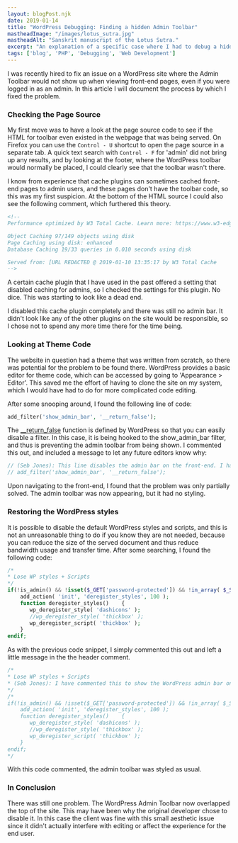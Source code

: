 ```yaml
---
layout: blogPost.njk
date: 2019-01-14
title: "WordPress Debugging: Finding a hidden Admin Toolbar"
mastheadImage: "/images/lotus_sutra.jpg"
mastheadAlt: "Sanskrit manuscript of the Lotus Sutra."
excerpt: "An explanation of a specific case where I had to debug a hidden admin bar in a WordPress installation."
tags: ['blog', 'PHP', 'Debugging', 'Web Development']
---
```


I was recently hired to fix an issue on a WordPress site where the Admin Toolbar would not show up when viewing front-end pages, even if you were logged in as an admin. In this article I will document the process by which I fixed the problem.

### Checking the Page Source

My first move was to have a look at the page source code to see if the HTML for toolbar even existed in the webpage that was being served. On Firefox you can use the `Control - U` shortcut to open the page source in a separate tab. A quick text search with `Control - F` for 'admin' did not bring up any results, and by looking at the footer, where the WordPress toolbar would normally be placed, I could clearly see that the toolbar wasn't there.

I know from experience that cache plugins can sometimes cached front-end pages to admin users, and these pages don't have the toolbar code, so this was my first suspicion. At the bottom of the HTML source I could also see the following comment, which furthered this theory.

```html
<!--
Performance optimized by W3 Total Cache. Learn more: https://www.w3-edge.com/products/

Object Caching 97/149 objects using disk
Page Caching using disk: enhanced 
Database Caching 19/33 queries in 0.010 seconds using disk

Served from: [URL REDACTED @ 2019-01-10 13:35:17 by W3 Total Cache
-->
```

A certain cache plugin that I have used in the past offered a setting that disabled caching for admins, so I checked the settings for this plugin. No dice. This was starting to look like a dead end.

I disabled this cache plugin completely and there was still no admin bar. It didn't look like any of the other plugins on the site would be responsible, so I chose not to spend any more time there for the time being.

### Looking at Theme Code

The website in question had a theme that was written from scratch, so there was potential for the problem to be found there. WordPress provides a basic editor for theme code, which can be accessed by going to 'Appearance > Editor'. This saved me the effort of having to clone the site on my system, which I would have had to do for more complicated code editing.

After some snooping around, I found the following line of code:

```php
add_filter('show_admin_bar', '__return_false');
```

The [__return_false](https://developer.wordpress.org/reference/functions/__return_false/) function is defined by WordPress so that you can easily disable a filter. In this case, it is being hooked to the show_admin_bar filter, and thus is preventing the admin toolbar from being shown. I commented this out, and included a message to let any future editors know why:

```php
// (Seb Jones): This line disables the admin bar on the front-end. I have commented it out to re-enable.
// add_filter('show_admin_bar', '__return_false');
```

Upon navigating to the front-end, I found that the problem was only partially solved. The admin toolbar was now appearing, but it had no styling.

### Restoring the WordPress styles

It is possible to disable the default WordPress styles and scripts, and this is not an unreasonable thing to do if you know they are not needed, because you can reduce the size of the served document and thus reduce bandwidth usage and transfer time. After some searching, I found the following code:

```php
/*
* Lose WP styles + Scripts
*/
if(!is_admin() && !isset($_GET['password-protected']) && !in_array( $_SERVER['PHP_SELF'], array( '/wp-login.php', '/wp-register.php' ))):
    add_action( 'init', 'deregister_styles', 100 );
    function deregister_styles()    { 
       wp_deregister_style( 'dashicons' ); 
       //wp_deregister_style( 'thickbox' );
       wp_deregister_script( 'thickbox' );
    }
endif;
```

As with the previous code snippet, I simply commented this out and left a little message in the the header comment.

```php
/*
* Lose WP styles + Scripts
* (Seb Jones): I have commented this to show the WordPress admin bar on the front end.
*/
/*
if(!is_admin() && !isset($_GET['password-protected']) && !in_array( $_SERVER['PHP_SELF'], array( '/wp-login.php', '/wp-register.php' ))):
    add_action( 'init', 'deregister_styles', 100 );
    function deregister_styles()    { 
       wp_deregister_style( 'dashicons' ); 
       //wp_deregister_style( 'thickbox' );
       wp_deregister_script( 'thickbox' );
    }
endif;
*/
```

With this code commented, the admin toolbar was styled as usual.

### In Conclusion

There was still one problem. The WordPress Admin Toolbar now overlapped the top of the site. This may have been why the original developer chose to disable it. In this case the client was fine with this small aesthetic issue since it didn't actually interfere with editing or affect the experience for the end user.
